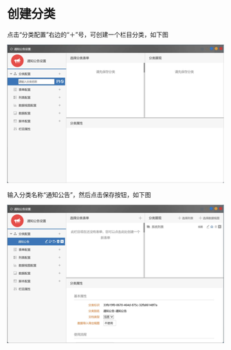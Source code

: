 # 创建分类

点击“分类配置”右边的“＋”号，可创建一个栏目分类，如下图

![](../.gitbook/assets/image%20%284%29.png)

输入分类名称“通知公告”，然后点击保存按钮，如下图

![](../.gitbook/assets/image%20%2823%29.png)

